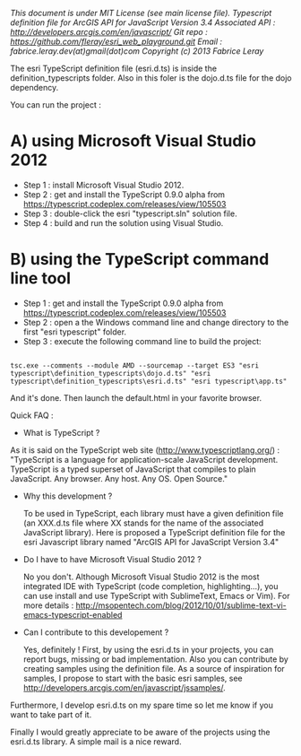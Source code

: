 <i>This document is under MIT License (see main license file).
Typescript definition file for ArcGIS API for JavaScript Version 3.4
Associated API : http://developers.arcgis.com/en/javascript/
Git repo : https://github.com/fleray/esri_web_playground.git
Email : fabrice.leray.dev(at)gmail(dot)com
Copyright (c) 2013 Fabrice Leray </i>

The esri TypeScript definition file (esri.d.ts) is inside the definition_typescripts folder. Also in this foler is the dojo.d.ts file for the dojo dependency.

You can run the project :

A) using Microsoft Visual Studio 2012
===============================
 - Step 1 : install Microsoft Visual Studio 2012.
 - Step 2 : get and install the TypeScript 0.9.0 alpha from https://typescript.codeplex.com/releases/view/105503
 - Step 3 : double-click the esri "typescript.sln" solution file.
 - Step 4 : build and run the solution using Visual Studio.

B) using the TypeScript command line tool
=========================================
 - Step 1 : get and install the TypeScript 0.9.0 alpha from https://typescript.codeplex.com/releases/view/105503
 - Step 2 : open a the Windows command line and change directory to the first "esri typescript" folder.
 - Step 3 : execute the following command line to build the project:

<pre><code>
tsc.exe --comments --module AMD --sourcemap --target ES3 "esri typescript\definition_typescripts\dojo.d.ts" "esri typescript\definition_typescripts\esri.d.ts" "esri typescript\app.ts"
</code></pre>

And it's done. Then launch the default.html in your favorite browser.


Quick FAQ : 

 - What is TypeScript ?
 
As it is said on the TypeScript web site (http://www.typescriptlang.org/) : 
"TypeScript is a language for application-scale JavaScript development.
TypeScript is a typed superset of JavaScript that compiles to plain JavaScript.
Any browser. Any host. Any OS. Open Source."

 - Why this development ?
 
	To be used in TypeScript, each library must have a given definition  file (an XXX.d.ts file where XX stands for the name of the associated JavaScript library).
	Here is proposed a TypeScript definition file for the esri Javascript library named "ArcGIS API for JavaScript Version 3.4"

 - Do I have to have Microsoft Visual Studio 2012 ?
 
	No you don't. Although Microsoft Visual Studio 2012 is the most integrated IDE with TypeScript (code completion, highlighting...), you can use install and use TypeScript with SublimeText, Emacs or Vim). For more details : http://msopentech.com/blog/2012/10/01/sublime-text-vi-emacs-typescript-enabled

 - Can I contribute to this developement ?

	Yes, definitely ! First, by using the esri.d.ts in your projects, you can report bugs, missing or bad implementation.
	Also you can contribute by creating samples using the definition file. As a source of inspiration for samples, I propose to start with the basic esri samples, see http://developers.arcgis.com/en/javascript/jssamples/.


Furthermore, I develop esri.d.ts on my spare time so let me know if you want to take part of it.

Finally I would greatly appreciate to be aware of the projects using the esri.d.ts library. A simple mail is a nice reward.